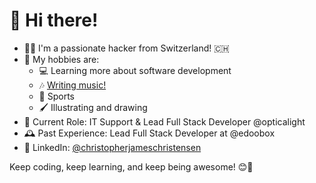 # 👋 Hi there!

- 👨‍💻 I'm a passionate hacker from Switzerland! 🇨🇭
- 🎸 My hobbies are:
  - 💻 Learning more about software development
  - 🎶 [Writing music!](https://open.spotify.com/intl-de/artist/6gxyJ4bn8G7z7FN3S1e0hH?si=Dg7zQ3zWRXC1FpjcLU5XfA)
  - 🏅 Sports
  - 🖌️ Illustrating and drawing
- 💼 Current Role: IT Support & Lead Full Stack Developer @opticalight 
- 🕰️ Past Experience: Lead Full Stack Developer at @edoobox 
- 🔗 LinkedIn: [@christopherjameschristensen](https://www.linkedin.com/in/christopherjameschristensen/)

Keep coding, keep learning, and keep being awesome! 😊🌟

<!--
## Tech Stack 🛠️
- **Frontend:** _Your favorite frontend technologies here_
- **Backend:** _Your favorite backend technologies here_
- **Data Science:** _Your data science tools here_

## Hobbies & Interests 🎸📚
- **Music:** _Your favorite instruments or genres_
- **Learning:** Always curious about life, the universe, and everything!-->



